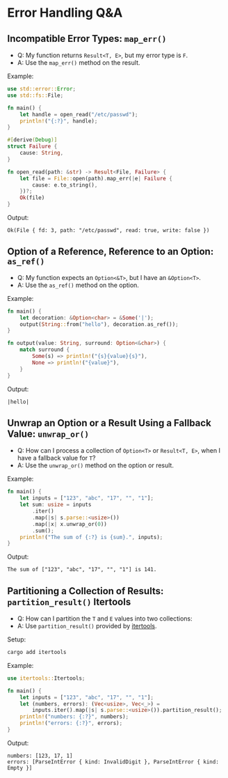 # Error Handling Q&A

## Incompatible Error Types: `map_err()`

- Q: My function returns `Result<T, E>`, but my error type is `F`.
- A: Use the `map_err()` method on the result.

Example:

```rust
use std::error::Error;
use std::fs::File;

fn main() {
    let handle = open_read("/etc/passwd");
    println!("{:?}", handle);
}

#[derive(Debug)]
struct Failure {
    cause: String,
}

fn open_read(path: &str) -> Result<File, Failure> {
    let file = File::open(path).map_err(|e| Failure {
        cause: e.to_string(),
    })?;
    Ok(file)
}
```

Output:

```text
Ok(File { fd: 3, path: "/etc/passwd", read: true, write: false })
```

## Option of a Reference, Reference to an Option: `as_ref()`

- Q: My function expects an `Option<&T>`, but I have an `&Option<T>`.
- A: Use the `as_ref()` method on the option.

Example:

```rust
fn main() {
    let decoration: &Option<char> = &Some('|');
    output(String::from("hello"), decoration.as_ref());
}

fn output(value: String, surround: Option<&char>) {
    match surround {
        Some(s) => println!("{s}{value}{s}"),
        None => println!("{value}"),
    }
}
```

Output:

```text
|hello|
```

## Unwrap an Option or a Result Using a Fallback Value: `unwrap_or()`

- Q: How can I process a collection of `Option<T>` or `Result<T, E>`, when I
  have a fallback value for `T`?
- A: Use the `unwrap_or()` method on the option or result.

Example:

```rust
fn main() {
    let inputs = ["123", "abc", "17", "", "1"];
    let sum: usize = inputs
        .iter()
        .map(|s| s.parse::<usize>())
        .map(|x| x.unwrap_or(0))
        .sum();
    println!("The sum of {:?} is {sum}.", inputs);
}
```

Output:

```text
The sum of ["123", "abc", "17", "", "1"] is 141.
```

## Partitioning a Collection of Results: `partition_result()` Itertools

- Q: How can I partition the `T` and `E` values into two collections:
- A: Use `partition_result()` provided by [itertools](https://crates.io/crates/itertools).

Setup:

```bash
cargo add itertools
```

Example:

```rust
use itertools::Itertools;

fn main() {
    let inputs = ["123", "abc", "17", "", "1"];
    let (numbers, errors): (Vec<usize>, Vec<_>) =
        inputs.iter().map(|s| s.parse::<usize>()).partition_result();
    println!("numbers: {:?}", numbers);
    println!("errors: {:?}", errors);
}
```

Output:

```text
numbers: [123, 17, 1]
errors: [ParseIntError { kind: InvalidDigit }, ParseIntError { kind: Empty }]
```
